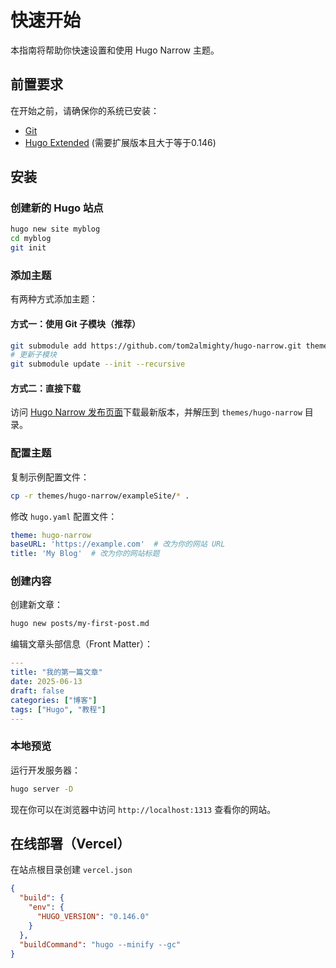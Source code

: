# 快速开始

本指南将帮助你快速设置和使用 Hugo Narrow 主题。

## 前置要求

在开始之前，请确保你的系统已安装：

- [Git](https://git-scm.com/)
- [Hugo Extended](https://gohugo.io/installation/) (需要扩展版本且大于等于0.146)


## 安装

### 创建新的 Hugo 站点

```bash
hugo new site myblog
cd myblog
git init
```

### 添加主题

有两种方式添加主题：

#### 方式一：使用 Git 子模块（推荐）

```bash
git submodule add https://github.com/tom2almighty/hugo-narrow.git themes/hugo-narrow
# 更新子模块
git submodule update --init --recursive
```

#### 方式二：直接下载

访问 [Hugo Narrow 发布页面](https://github.com/tom2almighty/hugo-narrow/releases)下载最新版本，并解压到 `themes/hugo-narrow` 目录。


### 配置主题

复制示例配置文件：
```bash
cp -r themes/hugo-narrow/exampleSite/* .
```

修改 `hugo.yaml` 配置文件：
```yaml
theme: hugo-narrow
baseURL: 'https://example.com'  # 改为你的网站 URL
title: 'My Blog'  # 改为你的网站标题
```

### 创建内容

创建新文章：
```bash
hugo new posts/my-first-post.md
```

编辑文章头部信息（Front Matter）：
```yaml
---
title: "我的第一篇文章"
date: 2025-06-13
draft: false
categories: ["博客"]
tags: ["Hugo", "教程"]
---
```

### 本地预览

运行开发服务器：
```bash
hugo server -D
```

现在你可以在浏览器中访问 `http://localhost:1313` 查看你的网站。

## 在线部署（Vercel）

在站点根目录创建 `vercel.json`

```json
{
  "build": {
    "env": {
      "HUGO_VERSION": "0.146.0"
    }
  },
  "buildCommand": "hugo --minify --gc"
}
```


